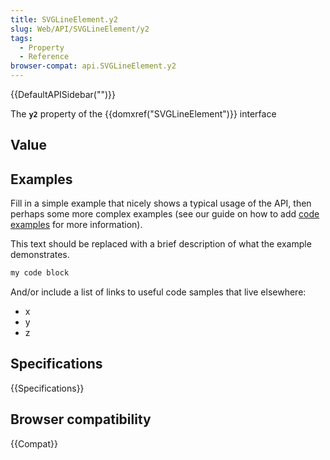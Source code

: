 ```yaml
---
title: SVGLineElement.y2
slug: Web/API/SVGLineElement/y2
tags:
  - Property
  - Reference
browser-compat: api.SVGLineElement.y2
---
```

{{DefaultAPISidebar("")}}

The **`y2`** property of the {{domxref("SVGLineElement")}} interface 

## Value



## Examples

Fill in a simple example that nicely shows a typical usage of the API, then perhaps some more complex examples (see our guide on how to add [code examples](/en-US/docs/MDN/Contribute/Structures/Code_examples) for more information).

This text should be replaced with a brief description of what the example demonstrates.

```js
my code block
```

And/or include a list of links to useful code samples that live elsewhere:

*   x
*   y
*   z

## Specifications

{{Specifications}}

## Browser compatibility

{{Compat}}


